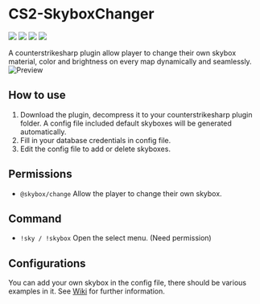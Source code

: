 # CS2-SkyboxChanger
![](https://img.shields.io/badge/build-passing-brightgreen) ![](https://img.shields.io/github/downloads/samyycX/CS2-SkyboxChanger/total
) ![](https://img.shields.io/github/stars/samyycX/CS2-SkyboxChanger?style=flat&logo=github
) ![](https://img.shields.io/github/license/samyycX/CS2-SkyboxChanger
)

A counterstrikesharp plugin allow player to change their own skybox material, color and brightness on every map dynamically and seamlessly.
![Preview](https://github.com/samyycX/CS2-SkyboxChanger/blob/master/preview.png)

## How to use
1. Download the plugin, decompress it to your counterstrikesharp plugin folder. A config file included default skyboxes will be generated automatically.
2. Fill in your database credentials in config file.
3. Edit the config file to add or delete skyboxes.

## Permissions
- `@skybox/change` Allow the player to change their own skybox.

## Command
- `!sky / !skybox` Open the select menu. (Need permission)

## Configurations
You can add your own skybox in the config file, there should be various examples in it. See [Wiki](https://github.com/samyycX/CS2-SkyboxChanger/wiki) for further information.
